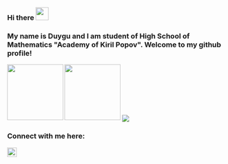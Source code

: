 ### Hi there <img src="https://user-images.githubusercontent.com/1303154/88677602-1635ba80-d120-11ea-84d8-d263ba5fc3c0.gif" width="30px">

### My name is Duygu and I am student of High School of Mathematics "Academy of Kiril Popov". Welcome to my github profile!

<img height="130" align="left" src="https://github-readme-stats.vercel.app/api?username=duygu-rmdn&count_private=true&theme=tokyonight&hide=prs&show_icons=true" style="max-width:100%;"><img height="130" src="https://github-readme-stats.vercel.app/api/top-langs/?username=duygu-rmdn&layout=compact&theme=tokyonight" style="max-width:100%;">
<img align="center" src="https://github-readme-stats.vercel.app/api/?username=duygu-rmdn&layout=compact&theme=tokyonight" />

### Connect with me here:
 

[<img align="left" alt="duygu_rmdn | Instagram" width="22px" src="https://assets.stickpng.com/images/580b57fcd9996e24bc43c521.png" />][instagram]

[instagram]: https://www.instagram.com/duygu_rmdn
